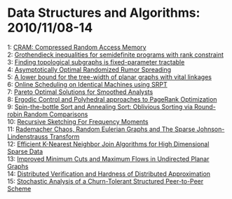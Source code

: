 # Data Structures and Algorithms: 2010/11/08-14  
1: [CRAM: Compressed Random Access Memory](https://doi.org/10.48550/arXiv.1011.1708)  
2: [Grothendieck inequalities for semidefinite programs with rank constraint](https://doi.org/10.48550/arXiv.1011.1754)  
3: [Finding topological subgraphs is fixed-parameter tractable](https://doi.org/10.48550/arXiv.1011.1827)  
4: [Asymptotically Optimal Randomized Rumor Spreading](https://doi.org/10.48550/arXiv.1011.1868)  
5: [A lower bound for the tree-width of planar graphs with vital linkages](https://doi.org/10.48550/arXiv.1011.2136)  
6: [Online Scheduling on Identical Machines using SRPT](https://doi.org/10.48550/arXiv.1011.2187)  
7: [Pareto Optimal Solutions for Smoothed Analysts](https://doi.org/10.48550/arXiv.1011.2249)  
8: [Ergodic Control and Polyhedral approaches to PageRank Optimization](https://doi.org/10.48550/arXiv.1011.2348)  
9: [Spin-the-bottle Sort and Annealing Sort: Oblivious Sorting via  Round-robin Random Comparisons](https://doi.org/10.48550/arXiv.1011.2480)  
10: [Recursive Sketching For Frequency Moments](https://doi.org/10.48550/arXiv.1011.2571)  
11: [Rademacher Chaos, Random Eulerian Graphs and The Sparse  Johnson-Lindenstrauss Transform](https://doi.org/10.48550/arXiv.1011.2590)  
12: [Efficient K-Nearest Neighbor Join Algorithms for High Dimensional Sparse  Data](https://doi.org/10.48550/arXiv.1011.2807)  
13: [Improved Minimum Cuts and Maximum Flows in Undirected Planar Graphs](https://doi.org/10.48550/arXiv.1011.2843)  
14: [Distributed Verification and Hardness of Distributed Approximation](https://doi.org/10.48550/arXiv.1011.3049)  
15: [Stochastic Analysis of a Churn-Tolerant Structured Peer-to-Peer Scheme](https://doi.org/10.48550/arXiv.1011.3182)  